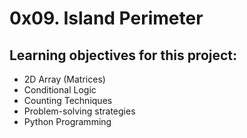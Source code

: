 # 0x09. Island Perimeter

## Learning objectives for this project:
- 2D Array (Matrices)
- Conditional Logic
- Counting Techniques
- Problem-solving strategies
- Python Programming
